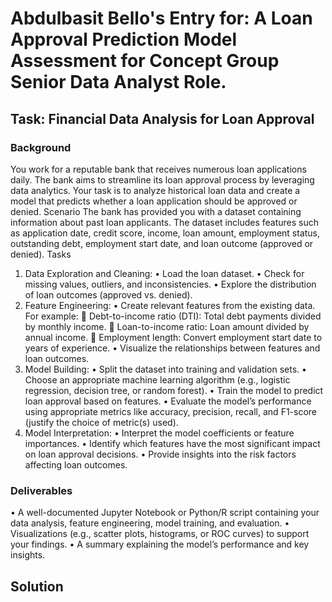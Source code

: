 # Abdulbasit Bello's Entry for: A Loan Approval Prediction Model Assessment for Concept Group Senior Data Analyst Role. 
## Task: Financial Data Analysis for Loan Approval
### Background
You work for a reputable bank that receives numerous loan applications daily. The bank aims to streamline its loan approval process by leveraging data analytics. Your task is to analyze historical loan data and create a model that predicts whether a loan application should be approved or denied.
Scenario
The bank has provided you with a dataset containing information about past loan applicants. The dataset includes features such as application date, credit score, income, loan amount, employment status, outstanding debt, employment start date, and loan outcome (approved or denied).
Tasks
1.	Data Exploration and Cleaning:
•	Load the loan dataset.
•	Check for missing values, outliers, and inconsistencies.
•	Explore the distribution of loan outcomes (approved vs. denied).
2.	Feature Engineering:
•	Create relevant features from the existing data. For example: 
	Debt-to-income ratio (DTI): Total debt payments divided by monthly income.
	Loan-to-income ratio: Loan amount divided by annual income.
	Employment length: Convert employment start date to years of experience.
•	Visualize the relationships between features and loan outcomes.
3.	Model Building:
•	Split the dataset into training and validation sets.
•	Choose an appropriate machine learning algorithm (e.g., logistic regression, decision tree, or random forest).
•	Train the model to predict loan approval based on features.
•	Evaluate the model’s performance using appropriate metrics like accuracy, precision, recall, and F1-score (justify the choice of metric(s) used).
4.	Model Interpretation:
•	Interpret the model coefficients or feature importances.
•	Identify which features have the most significant impact on loan approval decisions.
•	Provide insights into the risk factors affecting loan outcomes.

### Deliverables
•	A well-documented Jupyter Notebook or Python/R script containing your data analysis, feature engineering, model training, and evaluation.
•	Visualizations (e.g., scatter plots, histograms, or ROC curves) to support your findings.
•	A summary explaining the model’s performance and key insights.

## Solution

